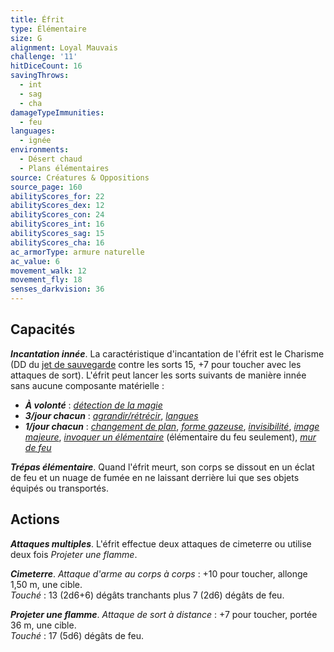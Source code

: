 ```yaml
---
title: Éfrit
type: Élémentaire
size: G
alignment: Loyal Mauvais
challenge: '11'
hitDiceCount: 16
savingThrows:
  - int
  - sag
  - cha
damageTypeImmunities:
  - feu
languages:
  - ignée
environments:
  - Désert chaud
  - Plans élémentaires
source: Créatures & Oppositions
source_page: 160
abilityScores_for: 22
abilityScores_dex: 12
abilityScores_con: 24
abilityScores_int: 16
abilityScores_sag: 15
abilityScores_cha: 16
ac_armorType: armure naturelle
ac_value: 6
movement_walk: 12
movement_fly: 18
senses_darkvision: 36
---
```

## Capacités
_**Incantation innée**_. La caractéristique d'incantation de l'éfrit est le Charisme (DD du [jet de sauvegarde](/utiliser-les-caracteristiques/#jets-de-sauvegarde) contre les sorts 15, +7 pour toucher avec les attaques de sort). L'éfrit peut lancer les sorts suivants de manière innée sans aucune composante matérielle :
* _**À volonté**_ : [_détection de la magie_](/grimoire/detection-de-la-magie/)
* _**3/jour chacun**_ : [_agrandir/rétrécir_](/grimoire/agrandir-retrecir/), [_langues_](/grimoire/langues/)
* _**1/jour chacun**_ : [_changement de plan_](/grimoire/changement-de-plan/), [_forme gazeuse_](/grimoire/forme-gazeuse/), [_invisibilité_](/grimoire/invisibilite/), [_image majeure_](/grimoire/image-majeure/), [_invoquer un élémentaire_](/grimoire/invoquer-un-elementaire/) (élémentaire du feu seulement), [_mur de feu_](/grimoire/mur-de-feu/)

_**Trépas élémentaire**_. Quand l'éfrit meurt, son corps se dissout en un éclat de feu et un nuage de fumée en ne laissant derrière lui que ses objets équipés ou transportés.

## Actions
_**Attaques multiples**_. L'éfrit effectue deux attaques de cimeterre ou utilise deux fois _Projeter une flamme_.

_**Cimeterre**_. _Attaque d'arme au corps à corps_ : +10 pour toucher, allonge 1,50 m, une cible.  
_Touché_ : 13 (2d6+6) dégâts tranchants plus 7 (2d6) dégâts de feu.

_**Projeter une flamme**_. _Attaque de sort à distance_ : +7 pour toucher, portée 36 m, une cible.  
_Touché_ : 17 (5d6) dégâts de feu.
